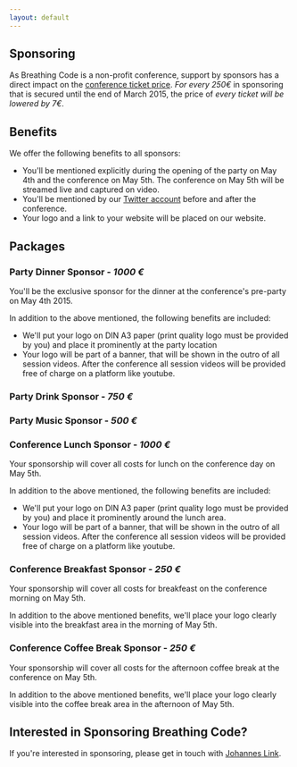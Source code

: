 ```yaml
---
layout: default
---
```


## Sponsoring

As Breathing Code is a non-profit conference, support by sponsors has a direct
impact on the [conference ticket price](/register.html).
*For every 250€* in sponsoring that is secured until the end of March 2015, the
price of *every ticket will be lowered by 7€*.


## Benefits

We offer the following benefits to all sponsors:

* You'll be mentioned explicitly during the opening of the party on May 4th and
  the conference on May 5th. The conference on May 5th will be streamed live and
  captured on video.
* You'll be mentioned by our [Twitter account](https://twitter.com/breathing_code) before and after the conference.
* Your logo and a link to your website will be placed on our website.


## Packages

### Party Dinner Sponsor - *1000 €*

You'll be the exclusive sponsor for the dinner at the conference's pre-party on
May 4th 2015.

In addition to the above mentioned, the following benefits are included:

* We'll put your logo on DIN A3 paper (print quality logo must be provided by
  you) and place it prominently at the party location
* Your logo will be part of a banner, that will be shown in the outro of all
  session videos. After the conference all session videos will be provided free
  of charge on a platform like youtube.

### Party Drink Sponsor - *750 €*

### Party Music Sponsor - *500 €*

### Conference Lunch Sponsor - *1000 €*

Your sponsorship will cover all costs for lunch on the conference day on May 5th.

In addition to the above mentioned, the following benefits are included:

* We'll put your logo on DIN A3 paper (print quality logo must be provided by
  you) and place it prominently around the lunch area.
* Your logo will be part of a banner, that will be shown in the outro of all
  session videos. After the conference all session videos will be provided free
  of charge on a platform like youtube.


### Conference Breakfast Sponsor - *250 €*

Your sponsorship will cover all costs for breakfeast on the conference morning
on May 5th.

In addition to the above mentioned benefits, we'll place your logo clearly
visible into the breakfast area in the morning of May 5th.


### Conference Coffee Break Sponsor - *250 €*

Your sponsorship will cover all costs for the afternoon coffee break at the
conference on May 5th.

In addition to the above mentioned benefits, we'll place your logo clearly
visible into the coffee break area in the afternoon of May 5th.

## Interested in Sponsoring Breathing Code?

If you're interested in sponsoring, please get in touch with
[Johannes Link](/aboutus.html).
